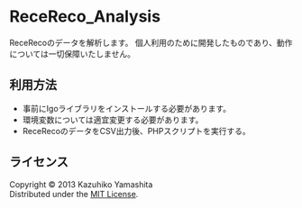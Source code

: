 ReceReco_Analysis
=================
ReceRecoのデータを解析します。
個人利用のために開発したものであり、動作については一切保障いたしません。

利用方法
------------
* 事前にIgoライブラリをインストールする必要があります。
* 環境変数については適宜変更する必要があります。		
* ReceRecoのデータをCSV出力後、PHPスクリプトを実行する。
 
ライセンス
------------
Copyright &copy; 2013 Kazuhiko Yamashita  
Distributed under the [MIT License][mit].

[MIT]: http://www.opensource.org/licenses/mit-license.php


